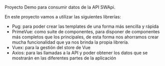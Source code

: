 Proyecto Demo para consumir datos de la API SWApi.

En este proyecto vamos a utilizar las siguientes librerías:
- Pug: para poder crear las templates de una forma más sencilla y rápida
- PrimeVue: como suite de componentes, para disponer de componentes más completos que los principales, de esta forma
nos ahorramos crear mucha funcionalidad que ya nos brinda la propia librería.
- Vuex: para la gestión del store de Vue
- Axios: para las llamadas a la API y poder obtener los datos que se mostrarán en las diferentes partes de la aplicación